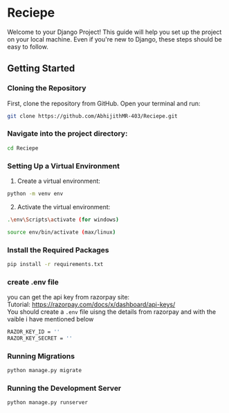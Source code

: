 # Reciepe

Welcome to your Django Project! This guide will help you set up the project on your local machine. Even if you're new to Django, these steps should be easy to follow.

## Getting Started


### Cloning the Repository

First, clone the repository from GitHub. Open your terminal and run:

```bash
git clone https://github.com/AbhijithMR-403/Reciepe.git
```

### Navigate into the project directory:

```bash
cd Reciepe
```

### Setting Up a Virtual Environment

1. Create a virtual environment:

```bash
python -m venv env
```

2. Activate the virtual environment:

```bash
.\env\Scripts\activate (for windows)

source env/bin/activate (max/linux)
```

### Install the Required Packages
```bash
pip install -r requirements.txt
```

### create .env file

you can get the api key from razorpay site:\
Tutorial: https://razorpay.com/docs/x/dashboard/api-keys/ \
You should create a `.env` file uisng the details from razorpay and with the vaible i have mentioned below

```bash
RAZOR_KEY_ID = ''
RAZOR_KEY_SECRET = ''
```

### Running Migrations
```bash
python manage.py migrate
```

### Running the Development Server
```bash
python manage.py runserver
```